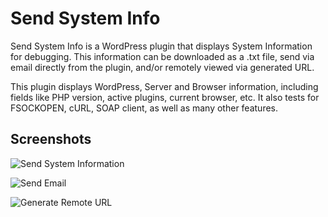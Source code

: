Send System Info
================

Send System Info is a WordPress plugin that displays System Information for debugging. This information can be downloaded as a .txt file, send via email directly from the plugin, and/or remotely viewed via generated URL.

This plugin displays WordPress, Server and Browser information, including fields like PHP version, active plugins, current browser, etc.  It also tests for FSOCKOPEN, cURL, SOAP client, as well as many other features.


## Screenshots ##

![Send System Information](https://raw.githubusercontent.com/johnregan3/send-system-info/master/assets/SSI-info.jpg)

![Send Email](https://raw.githubusercontent.com/johnregan3/send-system-info/master/assets/SSI-email.jpg)

![Generate Remote URL](https://raw.githubusercontent.com/johnregan3/send-system-info/master/assets/SSI-remote.jpg)

